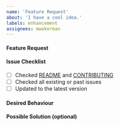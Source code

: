 ```yaml
---
name: 'Feature Request'
about: 'I have a cool idea.'
labels: enhancement
assignees: mwakerman
---
```


#### Feature Request

#### Issue Checklist
- [ ] Checked [README](README.md) and [CONTRIBUTING](CONTRIBUTING.md)
- [ ] Checked all existing or past issues
- [ ] Updated to the latest version

#### Desired Behaviour
<!--- Tell us what you would like to happen -->

#### Possible Solution (optional)
<!--- Not obligatory, but break the behaviour into actionable steps. -->